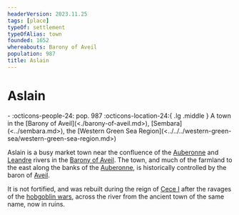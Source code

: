 ```yaml
---
headerVersion: 2023.11.25
tags: [place]
typeOf: settlement
typeOfAlias: town
founded: 1652
whereabouts: Barony of Aveil
population: 987
title: Aslain
---
```

# Aslain
<div class="grid cards ext-narrow-margin ext-one-column" markdown>
-  
    :octicons-people-24: pop. 987  
    :octicons-location-24:{ .lg .middle } A town in the [Barony of Aveil](<./barony-of-aveil.md>), [Sembara](<../sembara.md>), the [Western Green Sea Region](<../../../western-green-sea/western-green-sea-region.md>)  
</div>


Aslain is a busy market town near the confluence of the [Auberonne](<../../rivers/wistel-enst-watershed/auberonne.md>) and [Leandre](<../../rivers/wistel-enst-watershed/leandre.md>) rivers in the [Barony of Aveil](<./barony-of-aveil.md>). The town, and much of the farmland to the east along the banks of the [Auberonne](<../../rivers/wistel-enst-watershed/auberonne.md>), is historically controlled by the baron of [Aveil](<./barony-of-aveil.md>).

It is not fortified, and was rebuilt during the reign of [Cece I](<../../../../people/historical-figures/sembaran-royalty/cece-i.md>) after the ravages of the [hobgoblin wars](<../../../../history/third-hobgoblin-war-sembara.md>), across the river from the ancient town of the same name, now in ruins. 